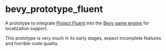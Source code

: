 # bevy_prototype_fluent

A prototype to integrate [Project Fluent](https://projectfluent.org/) into the [Bevy game engine](https://bevyengine.org/)
for localization support.

This prototype is very much in its early stages, expect incomplete features and horrible code quality.
